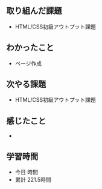 ## 取り組んだ課題
- HTML/CSS初級アウトプット課題
## わかったこと
- ページ作成
## 次やる課題
- HTML/CSS初級アウトプット課題
## 感じたこと
- 
## 学習時間
- 今日 時間
- 累計 221.5時間
